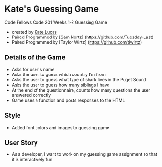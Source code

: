 # Kate's Guessing Game
Code Fellows Code 201 Weeks 1-2 Guessing Game
* created by [Kate Lucas](https://github.com/katepaulino)
* Paired Programmed by [Sam Nortz] (https://github.com/Tuesday-Last)
* Paired Programmed by [Taylor Wirtz] (https://github.com/tlwirtz)

## Details of the Game
  - Asks for user's name
  - Asks the user to guess which country I'm from
  - Asks the user to guess what type of shark lives in the Puget Sound
  - Asks the user to guess how many siblings I have
  - At the end of the questionnaire, counts how many questions the user answered correctly
  - Game uses a function and posts responses to the HTML

## Style
  - Added font colors and images to guessing game

## User Story
 - As a developer, I want to work on my guessing game assignment so that it is interactively fun

